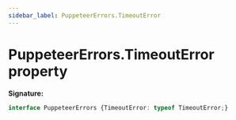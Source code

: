 ```yaml
---
sidebar_label: PuppeteerErrors.TimeoutError
---
```

# PuppeteerErrors.TimeoutError property

**Signature:**

```typescript
interface PuppeteerErrors {TimeoutError: typeof TimeoutError;}
```
